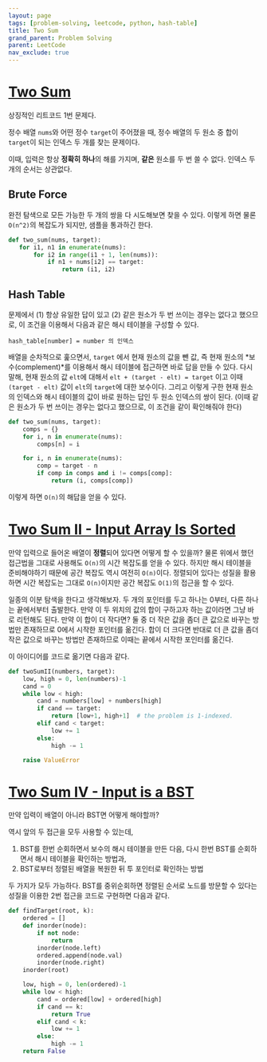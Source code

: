 ```yaml
---
layout: page
tags: [problem-solving, leetcode, python, hash-table]
title: Two Sum
grand_parent: Problem Solving
parent: LeetCode
nav_exclude: true
---
```


# [Two Sum](https://leetcode.com/problems/two-sum/)
 상징적인 리트코드 1번 문제다.

 정수 배열 `nums`와 어떤 정수 `target`이 주어졌을 때, 정수 배열의 두
 원소 중 합이 `target`이 되는 인덱스 두 개를 찾는 문제이다.

 이때, 입력은 항상 **정확히 하나**의 해를 가지며, **같은** 원소를 두
 번 쓸 수 없다. 인덱스 두 개의 순서는 상관없다.

## Brute Force
 완전 탐색으로 모든 가능한 두 개의 쌍을 다 시도해보면 찾을 수
 있다. 이렇게 하면 물론 `O(n^2)`의 복잡도가 되지만, 샘플을 통과하긴
 한다.

 ```python
def two_sum(nums, target):
    for i1, n1 in enumerate(nums):
        for i2 in range(i1 + 1, len(nums)):
            if n1 + nums[i2] == target:
                return (i1, i2)
```

## Hash Table
 문제에서 (1) 항상 유일한 답이 있고 (2) 같은 원소가 두 번 쓰이는
 경우는 없다고 했으므로, 이 조건을 이용해서 다음과 같은 해시 테이블을
 구성할 수 있다.

```
hash_table[number] = number 의 인덱스
```

 배열을 순차적으로 훑으면서, `target` 에서 현재 원소의 값을 뺀 값, 즉
 현재 원소의 *보수(complement)*를 이용해서 해시 테이블에 접근하면 바로
 답을 만들 수 있다. 다시 말해, 현재 원소의 값 `elt`에 대해서 `elt +
 (target - elt) = target` 이고 이때 `(target - elt)` 값이 `elt`의
 `target`에 대한 보수이다. 그리고 이렇게 구한 현재 원소의 인덱스와
 해시 테이블의 값이 바로 원하는 답인 두 원소 인덱스의 쌍이 된다. (이때
 같은 원소가 두 번 쓰이는 경우는 없다고 했으므로, 이 조건을 같이
 확인해줘야 한다)

```python
def two_sum(nums, target):
    comps = {}
    for i, n in enumerate(nums):
        comps[n] = i

    for i, n in enumerate(nums):
        comp = target - n
        if comp in comps and i != comps[comp]:
            return (i, comps[comp])
```

 이렇게 하면 `O(n)`의 해답을 얻을 수 있다.


# [Two Sum II - Input Array Is Sorted](https://leetcode.com/problems/two-sum-ii-input-array-is-sorted/)

 만약 입력으로 들어온 배열이 **정렬**되어 있다면 어떻게 할 수 있을까?
 물론 위에서 했던 접근법을 그대로 사용해도 `O(n)`의 시간 복잡도를 얻을
 수 있다. 하지만 해시 테이블을 준비해야하기 때문에 공간 복잡도 역시
 여전히 `O(n)`이다. 정렬되어 있다는 성질을 활용하면 시간 복잡도는
 그대로 `O(n)`이지만 공간 복잡도 `O(1)`의 접근을 할 수 있다.

 일종의 이분 탐색을 한다고 생각해보자. 두 개의 포인터를 두고 하나는
 0부터, 다른 하나는 끝에서부터 출발한다. 만약 이 두 위치의 값의 합이
 구하고자 하는 값이라면 그냥 바로 리턴해도 된다. 만약 이 합이 더
 작다면? 둘 중 더 작은 값을 좀더 큰 값으로 바꾸는 방법만 존재하므로
 0에서 시작한 포인터를 옮긴다. 합이 더 크다면 반대로 더 큰 값을 좀더
 작은 값으로 바꾸는 방법만 존재하므로 이때는 끝에서 시작한 포인터를
 옮긴다.

 이 아이디어를 코드로 옮기면 다음과 같다.

```python
def twoSumII(numbers, target):
    low, high = 0, len(numbers)-1
    cand = 0
    while low < high:
        cand = numbers[low] + numbers[high]
        if cand == target:
            return [low+1, high+1]  # the problem is 1-indexed.
        elif cand < target:
            low += 1
        else:
            high -= 1

    raise ValueError
```


# [Two Sum IV - Input is a BST](https://leetcode.com/problems/two-sum-iv-input-is-a-bst/)

 만약 입력이 배열이 아니라 BST면 어떻게 해야할까?

 역시 앞의 두 접근을 모두 사용할 수 있는데,
  1. BST를 한번 순회하면서 보수의 해시 테이블을 만든 다음, 다시 한번
     BST를 순회하면서 해시 테이블을 확인하는 방법과,
  2. BST로부터 정렬된 배열을 복원한 뒤 투 포인터로 확인하는 방법

 두 가지가 모두 가능하다. BST를 중위순회하면 정렬된 순서로 노드를
 방문할 수 있다는 성질을 이용한 2번 접근을 코드로 구현하면 다음과
 같다.

```python
def findTarget(root, k):
    ordered = []
    def inorder(node):
        if not node:
            return
        inorder(node.left)
        ordered.append(node.val)
        inorder(node.right)
    inorder(root)

    low, high = 0, len(ordered)-1
    while low < high:
        cand = ordered[low] + ordered[high]
        if cand == k:
            return True
        elif cand < k:
            low += 1
        else:
            high -= 1
    return False
```
